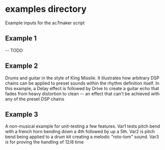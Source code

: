 # examples directory
Example inputs for the ac7maker script

## Example 1
-- TODO

## Example 2
Drums and guitar in the style of King Missile. It illustrates how arbitrary DSP chains
can be applied to preset sounds within the rhythm definition itself. In this example,
a Delay effect is followed by Drive to create a guitar echo that fades from heavy distortion
to clean -- an effect that can't be achieved with any of the preset DSP chains

## Example 3
A non-musical example for unit-testing a few features. Var1 tests pitch bend with
a french horn bending down a 4th followed by up a 5th. Var2 is pitch bend being
applied to a drum kit creating a melodic "roto-tom" sound. Var3 is for proving the
handling of 12/8 time
